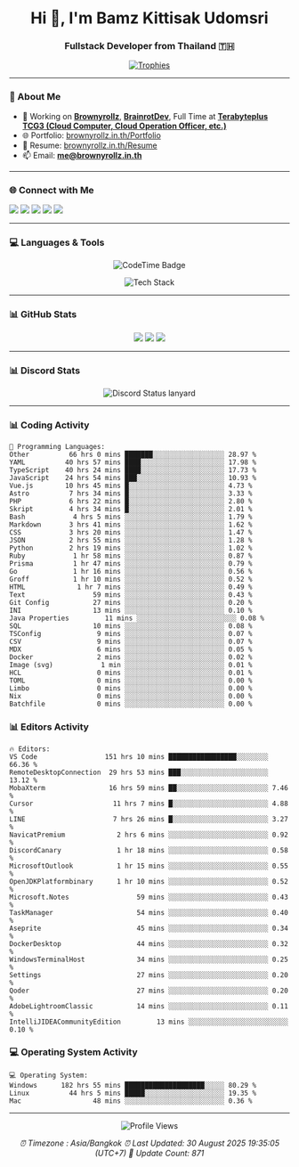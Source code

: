 <h1 align="center">Hi 👋, I'm Bamz Kittisak Udomsri</h1>
<h3 align="center">Fullstack Developer from Thailand 🇹🇭</h3>

<p align="center">
  <a href="https://github.com/ryo-ma/github-profile-trophy">
    <img src="https://github-profile-trophy.vercel.app/?username=brownyroll" alt="Trophies" />
  </a>
</p>

---

### 🔧 About Me

- 🔭 Working on [**Brownyrollz**](https://github.com/Brownyrollz), [**BrainrotDev**](https://github.com/brainrotdev), Full Time at [**Terabyteplus TCG3 (Cloud Computer, Cloud Operation Officer, etc.)**](https://tcloud.in.th)
- 🌐 Portfolio: [brownyrollz.in.th/Portfolio](https://Brownyrollz.in.th/Portfolio)
- 📄 Resume: [brownyrollz.in.th/Resume](https://Brownyrollz.in.th/Resume)
- 📫 Email: **me@brownyrollz.in.th**
---

### 🌐 Connect with Me

<p align="left">
  <a href="https://codepen.io/brownyroll" target="_blank"><img src="https://img.shields.io/badge/CodePen-000?style=for-the-badge&logo=codepen&logoColor=white" /></a>
  <a href="https://fb.com/brownyroll.bbamz" target="_blank"><img src="https://img.shields.io/badge/Facebook-1877F2?style=for-the-badge&logo=facebook&logoColor=white" /></a>
  <a href="https://instagram.com/brownyroll.darkalich" target="_blank"><img src="https://img.shields.io/badge/Instagram-E4405F?style=for-the-badge&logo=instagram&logoColor=white" /></a>
  <a href="https://www.youtube.com/c/brownyrollz" target="_blank"><img src="https://img.shields.io/badge/YouTube-FF0000?style=for-the-badge&logo=youtube&logoColor=white" /></a>
  <a href="https://discord.gg/yyJRFxTXGU" target="_blank"><img src="https://img.shields.io/badge/Discord-5865F2?style=for-the-badge&logo=discord&logoColor=white" /></a>
</p>

---

### 💻 Languages & Tools

<p align="center">
  <img href="https://codetime.dev" alt="CodeTime Badge" src="https://shields.jannchie.com/endpoint?style=flat&color=222&url=https%3A%2F%2Fapi.codetime.dev%2Fv3%2Fusers%2Fshield%3Fuid%3D34055">
  <br/>
  <!--START_SECTION:tech-->
<p align="center">
  <img src="https://skillicons.dev/icons?i=html,css,js,ts,react,nextjs,nodejs,vue,php,laravel,dotnet,django,tailwind,bootstrap,express,arduino,mysql,sqlite,mongodb,nginx,docker,git,linux,figma,postman,astro,bash,bun,cloudflare,discord,discordjs" alt="Tech Stack" />
</p>
<!--END_SECTION:tech-->
</p>

---

### 📊 GitHub Stats

<p align="center">
  <img src="https://github-readme-stats.vercel.app/api?username=brownyroll&show_icons=true" />
  <img src="https://github-readme-stats.vercel.app/api/top-langs/?username=brownyroll&layout=compact" />
  <img src="https://github-readme-streak-stats.herokuapp.com/?user=brownyroll" />
</p>

---

### 📊 Discord Stats

<p align="center">
     <img alt='Discord Status lanyard' src='https://lanyard.cnrad.dev/api/280676963885121536' />
</p>

---

<p align="center">


### 📊 Coding Activity

<!--START_SECTION:waka-->
```text
💬 Programming Languages:
Other          66 hrs 0 mins ███████░░░░░░░░░░░░░░░░░░ 28.97 %
YAML          40 hrs 57 mins ████░░░░░░░░░░░░░░░░░░░░░ 17.98 %
TypeScript    40 hrs 24 mins ████░░░░░░░░░░░░░░░░░░░░░ 17.73 %
JavaScript    24 hrs 54 mins ███░░░░░░░░░░░░░░░░░░░░░░ 10.93 %
Vue.js        10 hrs 45 mins █░░░░░░░░░░░░░░░░░░░░░░░░ 4.73 %
Astro          7 hrs 34 mins █░░░░░░░░░░░░░░░░░░░░░░░░ 3.33 %
PHP            6 hrs 22 mins █░░░░░░░░░░░░░░░░░░░░░░░░ 2.80 %
Skript         4 hrs 34 mins █░░░░░░░░░░░░░░░░░░░░░░░░ 2.01 %
Bash            4 hrs 5 mins ░░░░░░░░░░░░░░░░░░░░░░░░░ 1.79 %
Markdown       3 hrs 41 mins ░░░░░░░░░░░░░░░░░░░░░░░░░ 1.62 %
CSS            3 hrs 20 mins ░░░░░░░░░░░░░░░░░░░░░░░░░ 1.47 %
JSON           2 hrs 55 mins ░░░░░░░░░░░░░░░░░░░░░░░░░ 1.28 %
Python         2 hrs 19 mins ░░░░░░░░░░░░░░░░░░░░░░░░░ 1.02 %
Ruby            1 hr 58 mins ░░░░░░░░░░░░░░░░░░░░░░░░░ 0.87 %
Prisma          1 hr 47 mins ░░░░░░░░░░░░░░░░░░░░░░░░░ 0.79 %
Go              1 hr 16 mins ░░░░░░░░░░░░░░░░░░░░░░░░░ 0.56 %
Groff           1 hr 10 mins ░░░░░░░░░░░░░░░░░░░░░░░░░ 0.52 %
HTML             1 hr 7 mins ░░░░░░░░░░░░░░░░░░░░░░░░░ 0.49 %
Text                 59 mins ░░░░░░░░░░░░░░░░░░░░░░░░░ 0.43 %
Git Config           27 mins ░░░░░░░░░░░░░░░░░░░░░░░░░ 0.20 %
INI                  13 mins ░░░░░░░░░░░░░░░░░░░░░░░░░ 0.10 %
Java Properties         11 mins ░░░░░░░░░░░░░░░░░░░░░░░░░ 0.08 %
SQL                  10 mins ░░░░░░░░░░░░░░░░░░░░░░░░░ 0.08 %
TSConfig              9 mins ░░░░░░░░░░░░░░░░░░░░░░░░░ 0.07 %
CSV                   9 mins ░░░░░░░░░░░░░░░░░░░░░░░░░ 0.07 %
MDX                   6 mins ░░░░░░░░░░░░░░░░░░░░░░░░░ 0.05 %
Docker                2 mins ░░░░░░░░░░░░░░░░░░░░░░░░░ 0.02 %
Image (svg)            1 min ░░░░░░░░░░░░░░░░░░░░░░░░░ 0.01 %
HCL                   0 mins ░░░░░░░░░░░░░░░░░░░░░░░░░ 0.01 %
TOML                  0 mins ░░░░░░░░░░░░░░░░░░░░░░░░░ 0.00 %
Limbo                 0 mins ░░░░░░░░░░░░░░░░░░░░░░░░░ 0.00 %
Nix                   0 mins ░░░░░░░░░░░░░░░░░░░░░░░░░ 0.00 %
Batchfile             0 mins ░░░░░░░░░░░░░░░░░░░░░░░░░ 0.00 %

```
<!--END_SECTION:waka-->

### 📊 Editors Activity

<!--START_SECTION:editors-->
```text
🔥 Editors:
VS Code                 151 hrs 10 mins █████████████████░░░░░░░░ 66.36 %
RemoteDesktopConnection  29 hrs 53 mins ███░░░░░░░░░░░░░░░░░░░░░░ 13.12 %
MobaXterm                16 hrs 59 mins ██░░░░░░░░░░░░░░░░░░░░░░░ 7.46 %
Cursor                    11 hrs 7 mins █░░░░░░░░░░░░░░░░░░░░░░░░ 4.88 %
LINE                      7 hrs 26 mins █░░░░░░░░░░░░░░░░░░░░░░░░ 3.27 %
NavicatPremium             2 hrs 6 mins ░░░░░░░░░░░░░░░░░░░░░░░░░ 0.92 %
DiscordCanary              1 hr 18 mins ░░░░░░░░░░░░░░░░░░░░░░░░░ 0.58 %
MicrosoftOutlook           1 hr 15 mins ░░░░░░░░░░░░░░░░░░░░░░░░░ 0.55 %
OpenJDKPlatformbinary      1 hr 10 mins ░░░░░░░░░░░░░░░░░░░░░░░░░ 0.52 %
Microsoft.Notes                 59 mins ░░░░░░░░░░░░░░░░░░░░░░░░░ 0.43 %
TaskManager                     54 mins ░░░░░░░░░░░░░░░░░░░░░░░░░ 0.40 %
Aseprite                        45 mins ░░░░░░░░░░░░░░░░░░░░░░░░░ 0.34 %
DockerDesktop                   44 mins ░░░░░░░░░░░░░░░░░░░░░░░░░ 0.32 %
WindowsTerminalHost             34 mins ░░░░░░░░░░░░░░░░░░░░░░░░░ 0.25 %
Settings                        27 mins ░░░░░░░░░░░░░░░░░░░░░░░░░ 0.20 %
Qoder                           27 mins ░░░░░░░░░░░░░░░░░░░░░░░░░ 0.20 %
AdobeLightroomClassic           14 mins ░░░░░░░░░░░░░░░░░░░░░░░░░ 0.11 %
IntelliJIDEACommunityEdition         13 mins ░░░░░░░░░░░░░░░░░░░░░░░░░ 0.10 %

```
<!--END_SECTION:editors-->

### 💻 Operating System Activity

<!--START_SECTION:os-->
```text
💻 Operating System:
Windows      182 hrs 55 mins ████████████████████░░░░░ 80.29 %
Linux          44 hrs 5 mins █████░░░░░░░░░░░░░░░░░░░░ 19.35 %
Mac                  48 mins ░░░░░░░░░░░░░░░░░░░░░░░░░ 0.36 %
```
<!--END_SECTION:os-->
</p>

---

<p align="center">
  <img src="https://komarev.com/ghpvc/?username=brownyroll&label=Profile%20views&color=0e75b6&style=flat" alt="Profile Views" />
</p>

<!-- Metadata -->
<p align="center"> 
    <i>
        ⏰ Timezone : Asia/Bangkok
        ⏰ Last Updated: <!--LAST_UPDATED-->30 August 2025 19:35:05 (UTC+7)<!--END_LAST_UPDATED-->
        🔄️ Update Count: <!--UPDATE_COUNT-->871<!--END_UPDATE_COUNT-->
    </i>
</p>
